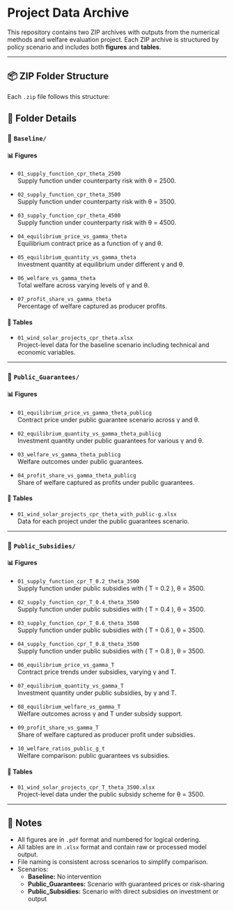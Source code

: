# Project Data Archive

This repository contains two ZIP archives with outputs from the numerical methods and welfare evaluation project. Each ZIP archive is structured by policy scenario and includes both **figures** and **tables**.

---

## 📦 ZIP Folder Structure

Each `.zip` file follows this structure:


## 📁 Folder Details

### 🔹 `Baseline/`

#### 📊 Figures

- `01_supply_function_cpr_theta_2500`  
  Supply function under counterparty risk with θ = 2500.

- `02_supply_function_cpr_theta_3500`  
  Supply function under counterparty risk with θ = 3500.

- `03_supply_function_cpr_theta_4500`  
  Supply function under counterparty risk with θ = 4500.

- `04_equilibrium_price_vs_gamma_theta`  
  Equilibrium contract price as a function of γ and θ.

- `05_equilibrium_quantity_vs_gamma_theta`  
  Investment quantity at equilibrium under different γ and θ.

- `06_welfare_vs_gamma_theta`  
  Total welfare across varying levels of γ and θ.

- `07_profit_share_vs_gamma_theta`  
  Percentage of welfare captured as producer profits.

#### 📄 Tables

- `01_wind_solar_projects_cpr_theta.xlsx`  
  Project-level data for the baseline scenario including technical and economic variables.

---

### 🔹 `Public_Guarantees/`

#### 📊 Figures

- `01_equilibrium_price_vs_gamma_theta_publicg`  
  Contract price under public guarantee scenario across γ and θ.

- `02_equilibrium_quantity_vs_gamma_theta_publicg`  
  Investment quantity under public guarantees for various γ and θ.

- `03_welfare_vs_gamma_theta_publicg`  
  Welfare outcomes under public guarantees.

- `04_profit_share_vs_gamma_theta_publicg`  
  Share of welfare captured as profits under public guarantees.

#### 📄 Tables

- `01_wind_solar_projects_cpr_theta_with_public-g.xlsx`  
  Data for each project under the public guarantees scenario.

---

### 🔹 `Public_Subsidies/`

#### 📊 Figures

- `01_supply_function_cpr_T_0.2_theta_3500`  
  Supply function under public subsidies with \( T = 0.2 \), θ = 3500.

- `02_supply_function_cpr_T_0.4_theta_3500`  
  Supply function under public subsidies with \( T = 0.4 \), θ = 3500.

- `03_supply_function_cpr_T_0.6_theta_3500`  
  Supply function under public subsidies with \( T = 0.6 \), θ = 3500.

- `04_supply_function_cpr_T_0.8_theta_3500`  
  Supply function under public subsidies with \( T = 0.8 \), θ = 3500.

- `06_equilibrium_price_vs_gamma_T`  
  Contract price trends under subsidies, varying γ and T.

- `07_equilibrium_quantity_vs_gamma_T`  
  Investment quantity under public subsidies, by γ and T.

- `08_equilibrium_welfare_vs_gamma_T`  
  Welfare outcomes across γ and T under subsidy support.

- `09_profit_share_vs_gamma_T`  
  Share of welfare captured as producer profit under subsidies.

- `10_welfare_ratios_public_g_t`  
  Welfare comparison: public guarantees vs subsidies.

#### 📄 Tables

- `01_wind_solar_projects_cpr_T_theta_3500.xlsx`  
  Project-level data under the public subsidy scheme for θ = 3500.

---

## 🔖 Notes

- All figures are in `.pdf` format and numbered for logical ordering.
- All tables are in `.xlsx` format and contain raw or processed model output.
- File naming is consistent across scenarios to simplify comparison.
- Scenarios:
  - **Baseline:** No intervention
  - **Public_Guarantees:** Scenario with guaranteed prices or risk-sharing
  - **Public_Subsidies:** Scenario with direct subsidies on investment or output
